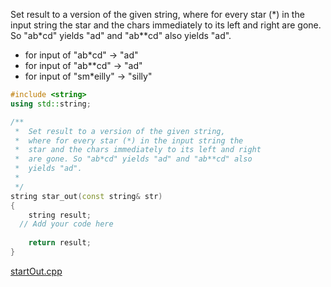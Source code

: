 
Set result to a version of the given string, where for every star (\*) in the input string the star and the chars immediately to its left and right are gone. So "ab\*cd" yields "ad" and "ab**cd" also yields "ad".

* for input of "ab*cd" → "ad"
* for input of "ab**cd" → "ad"
* for input of "sm*eilly" → "silly"

```cpp
#include <string>
using std::string;

/**
 *  Set result to a version of the given string, 
 *  where for every star (*) in the input string the 
 *  star and the chars immediately to its left and right 
 *  are gone. So "ab*cd" yields "ad" and "ab**cd" also 
 *  yields "ad".
 *
 */
string star_out(const string& str)
{
    string result;
  // Add your code here
   
    return result;
}
```

[startOut.cpp](https://codecheck.io/files/2302092225owznnm3sirjg9i9uhe865n00)